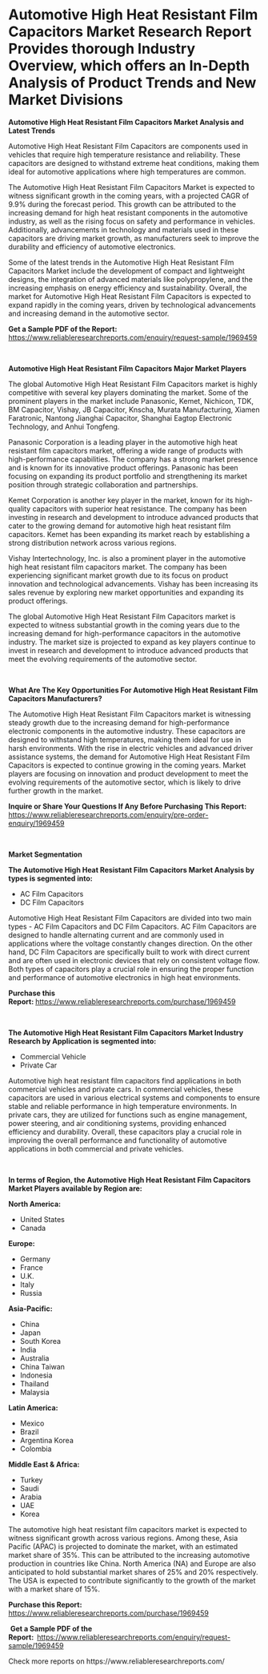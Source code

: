 <p><h1>Automotive High Heat Resistant Film Capacitors Market Research Report Provides thorough Industry Overview, which offers an In-Depth Analysis of Product Trends and New Market Divisions</h1></p><p><strong>Automotive High Heat Resistant Film Capacitors Market Analysis and Latest Trends</strong></p>
<p><p>Automotive High Heat Resistant Film Capacitors are components used in vehicles that require high temperature resistance and reliability. These capacitors are designed to withstand extreme heat conditions, making them ideal for automotive applications where high temperatures are common.</p><p>The Automotive High Heat Resistant Film Capacitors Market is expected to witness significant growth in the coming years, with a projected CAGR of 9.9% during the forecast period. This growth can be attributed to the increasing demand for high heat resistant components in the automotive industry, as well as the rising focus on safety and performance in vehicles. Additionally, advancements in technology and materials used in these capacitors are driving market growth, as manufacturers seek to improve the durability and efficiency of automotive electronics.</p><p>Some of the latest trends in the Automotive High Heat Resistant Film Capacitors Market include the development of compact and lightweight designs, the integration of advanced materials like polypropylene, and the increasing emphasis on energy efficiency and sustainability. Overall, the market for Automotive High Heat Resistant Film Capacitors is expected to expand rapidly in the coming years, driven by technological advancements and increasing demand in the automotive sector.</p></p>
<p><strong>Get a Sample PDF of the Report:&nbsp;</strong> <a href="https://www.reliableresearchreports.com/enquiry/request-sample/1969459">https://www.reliableresearchreports.com/enquiry/request-sample/1969459</a></p>
<p>&nbsp;</p>
<p><strong>Automotive High Heat Resistant Film Capacitors Major Market Players</strong></p>
<p><p>The global Automotive High Heat Resistant Film Capacitors market is highly competitive with several key players dominating the market. Some of the prominent players in the market include Panasonic, Kemet, Nichicon, TDK, BM Capacitor, Vishay, JB Capacitor, Knscha, Murata Manufacturing, Xiamen Faratronic, Nantong Jianghai Capacitor, Shanghai Eagtop Electronic Technology, and Anhui Tongfeng.</p><p>Panasonic Corporation is a leading player in the automotive high heat resistant film capacitors market, offering a wide range of products with high-performance capabilities. The company has a strong market presence and is known for its innovative product offerings. Panasonic has been focusing on expanding its product portfolio and strengthening its market position through strategic collaboration and partnerships.</p><p>Kemet Corporation is another key player in the market, known for its high-quality capacitors with superior heat resistance. The company has been investing in research and development to introduce advanced products that cater to the growing demand for automotive high heat resistant film capacitors. Kemet has been expanding its market reach by establishing a strong distribution network across various regions.</p><p>Vishay Intertechnology, Inc. is also a prominent player in the automotive high heat resistant film capacitors market. The company has been experiencing significant market growth due to its focus on product innovation and technological advancements. Vishay has been increasing its sales revenue by exploring new market opportunities and expanding its product offerings.</p><p>The global Automotive High Heat Resistant Film Capacitors market is expected to witness substantial growth in the coming years due to the increasing demand for high-performance capacitors in the automotive industry. The market size is projected to expand as key players continue to invest in research and development to introduce advanced products that meet the evolving requirements of the automotive sector.</p></p>
<p>&nbsp;</p>
<p><strong>What Are The Key Opportunities For Automotive High Heat Resistant Film Capacitors Manufacturers?</strong></p>
<p><p>The Automotive High Heat Resistant Film Capacitors market is witnessing steady growth due to the increasing demand for high-performance electronic components in the automotive industry. These capacitors are designed to withstand high temperatures, making them ideal for use in harsh environments. With the rise in electric vehicles and advanced driver assistance systems, the demand for Automotive High Heat Resistant Film Capacitors is expected to continue growing in the coming years. Market players are focusing on innovation and product development to meet the evolving requirements of the automotive sector, which is likely to drive further growth in the market.</p></p>
<p><strong>Inquire or Share Your Questions If Any Before Purchasing This Report:</strong> <a href="https://www.reliableresearchreports.com/enquiry/pre-order-enquiry/1969459">https://www.reliableresearchreports.com/enquiry/pre-order-enquiry/1969459</a></p>
<p>&nbsp;</p>
<p><strong>Market Segmentation</strong></p>
<p><strong>The Automotive High Heat Resistant Film Capacitors Market Analysis by types is segmented into:</strong></p>
<p><ul><li>AC Film Capacitors</li><li>DC Film Capacitors</li></ul></p>
<p><p>Automotive High Heat Resistant Film Capacitors are divided into two main types - AC Film Capacitors and DC Film Capacitors. AC Film Capacitors are designed to handle alternating current and are commonly used in applications where the voltage constantly changes direction. On the other hand, DC Film Capacitors are specifically built to work with direct current and are often used in electronic devices that rely on consistent voltage flow. Both types of capacitors play a crucial role in ensuring the proper function and performance of automotive electronics in high heat environments.</p></p>
<p><strong>Purchase this Report:&nbsp;</strong><a href="https://www.reliableresearchreports.com/purchase/1969459">https://www.reliableresearchreports.com/purchase/1969459</a></p>
<p>&nbsp;</p>
<p><strong>The Automotive High Heat Resistant Film Capacitors Market Industry Research by Application is segmented into:</strong></p>
<p><ul><li>Commercial Vehicle</li><li>Private Car</li></ul></p>
<p><p>Automotive high heat resistant film capacitors find applications in both commercial vehicles and private cars. In commercial vehicles, these capacitors are used in various electrical systems and components to ensure stable and reliable performance in high temperature environments. In private cars, they are utilized for functions such as engine management, power steering, and air conditioning systems, providing enhanced efficiency and durability. Overall, these capacitors play a crucial role in improving the overall performance and functionality of automotive applications in both commercial and private vehicles.</p></p>
<p>&nbsp;</p>
<p><strong>In terms of Region, the Automotive High Heat Resistant Film Capacitors Market Players available by Region are:</strong></p>
<p>
    <p> <strong> North America: </strong>
        <ul>
            <li>United States</li>
            <li>Canada</li>
        </ul>
        </p> 
    <p> <strong> Europe: </strong>
        <ul>
            <li>Germany</li>
            <li>France</li>
            <li>U.K.</li>
            <li>Italy</li>
            <li>Russia</li>
        </ul>
        </p> 
    <p> <strong> Asia-Pacific: </strong>
        <ul>
            <li>China</li>
            <li>Japan</li>
            <li>South Korea</li>
            <li>India</li>
            <li>Australia</li>
            <li>China Taiwan</li>
            <li>Indonesia</li>
            <li>Thailand</li>
            <li>Malaysia</li>
        </ul>
        </p> 
    <p> <strong> Latin America: </strong>
        <ul>
            <li>Mexico</li>
            <li>Brazil</li>
            <li>Argentina Korea</li>
            <li>Colombia</li>
        </ul>
        </p> 
    <p> <strong> Middle East & Africa: </strong>
        <ul>
            <li>Turkey</li>
            <li>Saudi</li>
            <li>Arabia</li>
            <li>UAE</li>
            <li>Korea</li>
        </ul>
    </p>
    </p>
<p><p>The automotive high heat resistant film capacitors market is expected to witness significant growth across various regions. Among these, Asia Pacific (APAC) is projected to dominate the market, with an estimated market share of 35%. This can be attributed to the increasing automotive production in countries like China. North America (NA) and Europe are also anticipated to hold substantial market shares of 25% and 20% respectively. The USA is expected to contribute significantly to the growth of the market with a market share of 15%.</p></p>
<p><strong>Purchase this Report: </strong><a href="https://www.reliableresearchreports.com/purchase/1969459">https://www.reliableresearchreports.com/purchase/1969459</a></p>
<p>&nbsp;<strong>Get a Sample PDF of the Report:&nbsp;&nbsp;</strong><a href="https://www.reliableresearchreports.com/enquiry/request-sample/1969459">https://www.reliableresearchreports.com/enquiry/request-sample/1969459</a></p>
<p><strong></strong></p>
<p>Check more reports on https://www.reliableresearchreports.com/</p>